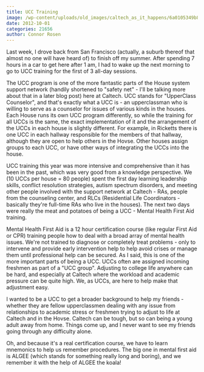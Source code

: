 ```yaml
---
title: UCC Training
image: /wp-content/uploads/old_images/caltech_as_it_happens/6a0105349b8251970b017c322ed670970b.jpg
date: 2012-10-01
categories: 21656
author: Connor Rosen
---
```


Last week, I drove back from San Francisco (actually, a suburb thereof that almost no one will have heard of) to finish off my summer. After spending 7 hours in a car to get here after 1 am, I had to wake up the next morning to go to UCC training for the first of 3 all-day sessions.

The UCC program is one of the more fantastic parts of the House system support network (handily shortened to "safety net" - I'll be talking more about that in a later blog post) here at Caltech. UCC stands for "UpperClass Counselor", and that's exactly what a UCC is - an upperclassman who is willing to serve as a counselor for issues of various kinds in the houses. Each House runs its own UCC program differently, so while the training for all UCCs is the same, the exact implementation of it and the arrangement of the UCCs in each house is slightly different. For example, in Ricketts there is one UCC in each hallway responsible for the members of that hallway, although they are open to help others in the Hovse. Other houses assign groups to each UCC, or have other ways of integrating the UCCs into the house.

UCC training this year was more intensive and comprehensive than it has been in the past, which was very good from a knowledge perspective. We (10 UCCs per house = 80 people) spent the first day learning leadership skills, conflict resolution strategies, autism spectrum disorders, and meeting other people involved with the support network at Caltech - RAs, people from the counseling center, and RLCs (Residential Life Coordinators - basically they're full-time RAs who live in the houses). The next two days were really the meat and potatoes of being a UCC - Mental Health First Aid training.

Mental Health First Aid is a 12 hour certification course (like regular First Aid or CPR) training people how to deal with a broad array of mental health issues. We're not trained to diagnose or completely treat problems - only to intervene and provide early intervention help to help avoid crises or manage them until professional help can be secured. As I said, this is one of the more important parts of being a UCC. UCCs often are assigned incoming freshmen as part of a "UCC group". Adjusting to college life anywhere can be hard, and especially at Caltech where the workload and academic pressure can be quite high. We, as UCCs, are here to help make that adjustment easy.

I wanted to be a UCC to get a broader background to help my friends - whether they are fellow upperclassmen dealing with any issue from relationships to academic stress or freshmen trying to adjust to life at Caltech and in the Hovse. Caltech can be tough, but so can being a young adult away from home. Things come up, and I never want to see my friends going through any difficulty alone.

Oh, and because it's a real certification course, we have to learn mnemonics to help us remember procedures. The big one in mental first aid is ALGEE (which stands for something really long and boring), and we remember it with the help of ALGEE the koala!

